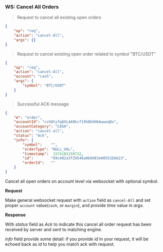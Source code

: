 ### WS: Cancel All Orders

> Request to cancel all existing open orders 

```json
{
    "op": "req",
    "action": "cancel-All",
    "args": {}
}
```

> Request to cancel existing open order related to symbol "BTC/USDT"

```json
{
    "op": "req",
    "action": "cancel-All",
    "account": "cash",
    "args": {
        "symbol": "BTC/USDT"
    }
}
```

> Successful ACK message

```json
{
    "m": "order",
    "accountId": "cshQtyfq8XLAA9kcf19h8bXHbAwwoqDo",
    "accountCategory": "CASH",
    "action": "cancel-all",
    "status": "Ack",
    "info": {
        "symbol":    "",
        "orderType": "NULL_VAL",
        "timestamp":  1574165159732,
        "id":        "69c482a3f29540a0b0d83e00551bb623",
        "orderId":   ""
    }
}
```

Cancel all open orders on account level via websocket with optional symbol.

**Request**

Make general websocket request with `action` field as `cancel-All` and set proper `account` value(`cash`, or `margin`), and provide *time* value in *args*.

**Response**

With *status* field as *Ack* to indicate this cancel all order request has been received by server and sent to matching engine. 

*info* field provide some detail: if you provide *id* in your request, it will be echoed back as *id* to help you match ack with request.
